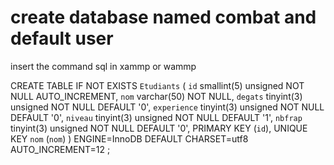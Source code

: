 # create database named combat and default user 

 insert the command sql in xammp or wammp 
 
 CREATE TABLE IF NOT EXISTS `Etudiants` (
  `id` smallint(5) unsigned NOT NULL AUTO_INCREMENT,
  `nom` varchar(50) NOT NULL,
  `degats` tinyint(3) unsigned NOT NULL DEFAULT '0',
  `experience` tinyint(3) unsigned NOT NULL DEFAULT '0',
  `niveau` tinyint(3) unsigned NOT NULL DEFAULT '1',
  `nbfrap` tinyint(3) unsigned NOT NULL DEFAULT '0',
  PRIMARY KEY (`id`),
  UNIQUE KEY `nom` (`nom`)
) ENGINE=InnoDB  DEFAULT CHARSET=utf8 AUTO_INCREMENT=12 ;
